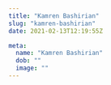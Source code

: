 ```yaml
---
title: "Kamren Bashirian"
slug: "kamren-bashirian"
date: 2021-02-13T12:19:55Z

meta:
  name: "Kamren Bashirian"
  dob: ""
  image: ""
---
```


